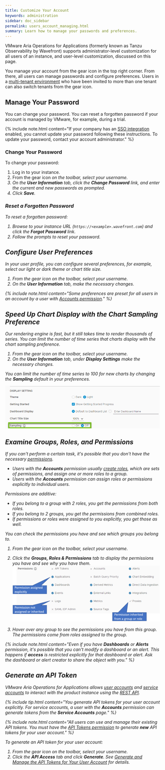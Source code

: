 ```yaml
---
title: Customize Your Account
keywords: administration
sidebar: doc_sidebar
permalink: users_account_managing.html
summary: Learn how to manage your passwords and preferences.
---
```

VMware Aria Operations for Applications (formerly known as Tanzu Observability by Wavefront) supports administrator-level customization for all users of an instance, and user-level customization, discussed on this page. 

You manage your account from the gear icon in the top right corner. From there, all users can manage passwords and configure preferences. Users in a [multi-tenant environment](authentication.html#multi-tenant-authentication) who have been invited to more than one tenant can also switch tenants from the gear icon.

## Manage Your Password

You can change your password. You can reset a forgotten password if your account is managed by VMware, for example, during a trial.

{% include note.html content="If your company has an [SSO integration](authentication.html) enabled, you cannot update your password following these instructions. To update your password, contact your account administrator." %}

### Change Your Password

To change your password:

1. Log in to your instance.
2. From the gear icon <i class="fa fa-cog"/> on the toolbar, select your username.
3. On the **User Information** tab, click the **Change Password** link, and enter the current and new passwords as prompted.
4. Click **Save**.

### Reset a Forgotten Password

To reset a forgotten password:

1. Browse to your instance URL (`https://<example>.wavefront.com`) and click the **Forgot Password** link.
2. Follow the prompts to reset your password.


## Configure User Preferences

In your user profile, you can configure several preferences, for example, select our light or dark theme or chart title size.

1. From the gear icon <i class="fa fa-cog"/> on the toolbar, select your username.
1. On the **User Information** tab, make the necessary changes.


{% include note.html content="Some preferences are preset for all users in an account by a user with [Accounts permission](permissions_overview.html)." %}


## Speed Up Chart Display with the Chart Sampling Preference

Our rendering engine is fast, but it still takes time to render thousands of series. You can limit the number of time series that charts display with the chart sampling preference.

1. From the gear icon <i class="fa fa-cog"/> on the toolbar, select your username.
1. On the **User Information** tab, under **Display Settings** make the necessary changes.

You can limit the number of time series to 100 for new charts by changing the **Sampling** default in your preferences.

![sampling preference](images/sampling_preference.png)


## Examine Groups, Roles, and Permissions

If you can't perform a certain task, it's possible that you don't have the necessary [permissions](permissions_overview.html).
* Users with the **Accounts** permission usually [create roles](users_roles.html), which are sets of permissions, and assign one or more roles to a group.
* Users with the **Accounts** permission can assign roles or permissions explicitly to individual users.

Permissions are additive:
* If you belong to a group with 2 roles, you get the permissions from both roles.
* If you belong to 2 groups, you get the permissions from combined roles.
* If permissions or roles were assigned to you explicitly, you get those as well.

You can check the permissions you have and see which groups you belong to.
1. From the gear icon <i class="fa fa-cog"/> on the toolbar, select your username.
2. Click the **Groups, Roles & Permissions** tab to display the permissions you have and see why you have them.
![groups and permissions](images/groups_and_permissions.png)

3. Hover over any group to see the permissions you have from this group. The permissions come from roles assigned to the group.

{% include note.html content="Even if you have **Dashboards** or **Alerts** permission, it's possible that you can't modify a dashboard or an alert. This happens if **access** is restricted explicitly for that dashboard or alert. Ask the dashboard or alert creator to share the object with you." %}

## Generate an API Token

VMware Aria Operations for Applications allows [user accounts](user-accounts.html) and [service accounts](service-accounts.html) to interact with the product instance using the [REST API](wavefront_api.html).

{% include tip.html content="You generate API tokens for your user account explicitly. For service accounts, a user with the **Accounts** permission can generate tokens from the **Service Accounts** page." %}

{% include note.html content="All users can use and manage their existing API tokens. You must have the [API Tokens permission](permissions_overview.html) to generate **new** API tokens for your user account." %}

To generate an API token for your user account:

1. From the gear icon <i class="fa fa-cog"/> on the toolbar, select your username.
2. Click the **API Access** tab and click **Generate**. See [Generate and Manage the API Tokens for Your User Account](wavefront_api.html#generate-and-manage-the-api-tokens-for-your-user-account) for details.

